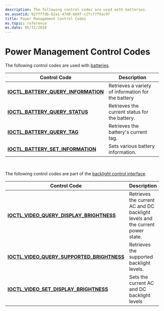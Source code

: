 ```yaml
---
description: The following control codes are used with batteries.
ms.assetid: 027fffdb-62a1-47d8-b69f-c2fcf7f9ac97
title: Power Management Control Codes
ms.topic: reference
ms.date: 05/31/2018
---
```


# Power Management Control Codes

The following control codes are used with [batteries](battery-information.md).



| Control Code                                                                  | Description                                        |
|-------------------------------------------------------------------------------|----------------------------------------------------|
| [**IOCTL\_BATTERY\_QUERY\_INFORMATION**](ioctl-battery-query-information.md) | Retrieves a variety of information for the battery |
| [**IOCTL\_BATTERY\_QUERY\_STATUS**](ioctl-battery-query-status.md)           | Retrieves the current status for the battery.      |
| [**IOCTL\_BATTERY\_QUERY\_TAG**](ioctl-battery-query-tag.md)                 | Retrieves the battery's current tag.               |
| [**IOCTL\_BATTERY\_SET\_INFORMATION**](ioctl-battery-set-information.md)     | Sets various battery information.                  |



 

The following control codes are part of the [backlight control interface](backlight-control-interface.md).



| Control Code                                                                                 | Description                                                                   |
|----------------------------------------------------------------------------------------------|-------------------------------------------------------------------------------|
| [**IOCTL\_VIDEO\_QUERY\_DISPLAY\_BRIGHTNESS**](ioctl-video-query-display-brightness.md)     | Retrieves the current AC and DC backlight levels and the current power state. |
| [**IOCTL\_VIDEO\_QUERY\_SUPPORTED\_BRIGHTNESS**](ioctl-video-query-supported-brightness.md) | Retrieves the supported backlight levels.                                     |
| [**IOCTL\_VIDEO\_SET\_DISPLAY\_BRIGHTNESS**](ioctl-video-set-display-brightness.md)         | Sets the current AC and DC backlight levels                                   |



 

 

 



